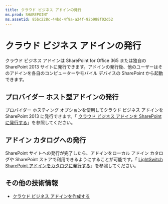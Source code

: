 ```yaml
---
title: クラウド ビジネス アドインの発行
ms.prod: SHAREPOINT
ms.assetid: 85bc228c-44bd-4f9a-a24f-92b988f02d52
---
```



# クラウド ビジネス アドインの発行
クラウド ビジネス アドインは SharePoint for Office 365 または独自の SharePoint 2013 サイトに発行できます。アドインの発行後、他のユーザーはそのアドインを各自のコンピューターやモバイル デバイスの SharePoint から起動できます。
## プロバイダー ホスト型アドインの発行

プロバイダー ホスティング オプションを使用してクラウド ビジネス アドインを SharePoint 2013 に発行できます。「 [クラウド ビジネス アドインを SharePoint に発行する](publish-a-cloud-business-add-in-to-sharepoint.md)」を参照してください。




## アドイン カタログへの発行

SharePoint サイトへの発行が完了したら、アドインをローカル アドイン カタログや SharePoint ストアで利用できるようにすることが可能です。「 [ LightSwitch SharePoint アドインをカタログに発行する](http://blogs.msdn.com/b/lightswitch/archive/2013/04/29/publishing-lightswitch-apps-for-sharepoint-to-the-catalog.aspx)」を参照してください。 




## その他の技術情報
<a name="bk_addresources"> </a>


-  [クラウド ビジネス アドインを作成する](create-cloud-business-add-ins.md)



